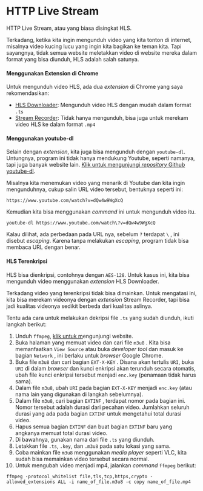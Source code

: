 # HTTP Live Stream

HTTP Live Stream, atau yang biasa disingkat HLS.

Terkadang, ketika kita ingin mengunduh video yang kita tonton di internet, misalnya video kucing lucu yang ingin kita bagikan ke teman kita. Tapi sayangnya, tidak semua website meletakkan video di website mereka dalam format yang bisa diunduh, HLS adalah salah satunya.

#### 

#### Menggunakan Extension di Chrome

Untuk mengunduh video HLS, ada dua _extension_ di Chrome yang saya rekomendasikan:

* [HLS Downloader](https://github.com/puemos/hls-downloader-web-extension): Mengunduh video HLS dengan mudah dalam format `.ts`
* [Stream Recorder](https://www.hlsloader.com/): Tidak hanya mengunduh, bisa juga untuk merekam video HLS ke dalam format `.mp4`

#### 

#### Menggunakan youtube-dl

Selain dengan _extension_, kita juga bisa mengunduh dengan `youtube-dl`. Untungnya, program ini tidak hanya mendukung Youtube, seperti namanya, tapi juga banyak website lain. [Klik untuk mengunjungi _repository_ Github youtube-dl](https://github.com/ytdl-org/youtube-dl).

Misalnya kita menemukan video yang menarik di Youtube dan kita ingin mengunduhnya, cukup salin URL video tersebut, bentuknya seperti ini:

```text
https://www.youtube.com/watch?v=dQw4w9WgXcQ
```

Kemudian kita bisa menggunakan _command_ ini untuk mengunduh video itu. 

```text
youtube-dl https://www.youtube.com/watch\?v=dQw4w9WgXcQ
```

Kalau dilihat, ada perbedaan pada URL nya, sebelum `?` terdapat `\` , ini disebut _escaping_. Karena tanpa melakukan _escaping_, program tidak bisa membaca URL dengan benar.



#### HLS Terenkripsi

HLS bisa dienkripsi, contohnya dengan `AES-128`. Untuk kasus ini, kita bisa mengunduh video menggunakan _extension_ HLS Downloader.

Terkadang video yang terenkripsi tidak bisa dimainkan. Untuk mengatasi ini, kita bisa merekam videonya dengan _extension_ Stream Recorder, tapi bisa jadi kualitas videonya sedikit berbeda dari kualitas aslinya. 

Tentu ada cara untuk melakukan dekripsi file `.ts` yang sudah diunduh, ikuti langkah berikut:

1. Unduh `ffmpeg`, [klik untuk m](https://ffmpeg.org/)engunjungi website.
2. Buka halaman yang memuat video dan cari file `m3u8` . Kita bisa memanfaatkan `View Source` atau buka _developer tool_ dan masuk ke bagian `Network` , ini berlaku untuk _browser_ Google Chrome.
3. Buka file `m3u8` dan cari bagian `EXT-X-KEY` . Disana akan tertulis `URI`, buka `URI` di dalam _browser_ dan kunci enkripsi akan terunduh secara otomatis, ubah file kunci enkripsi tersebut menjadi `enc.key` \(penamaan tidak harus sama\).
4. Dalam file `m3u8`, ubah `URI` pada bagian `EXT-X-KEY` menjadi `enc.key` \(atau nama lain yang digunakan di langkah sebelumnya\).
5. Dalam file `m3u8`, cari bagian `EXTINF` , terdapat nomor pada bagian ini. Nomor tersebut adalah durasi dari pecahan video. Jumlahkan seluruh durasi yang ada pada bagian `EXTINF` untuk mengetahui total durasi video.
6. Hapus semua bagian `EXTINF`  dan buat bagian `EXTINF` baru yang angkanya memuat total durasi video.
7. Di bawahnya, gunakan nama dari file `.ts` yang diunduh.
8. Letakkan file `.ts`, `.key`, dan `.m3u8` pada satu lokasi yang sama.
9. Coba mainkan file `m3u8` menggunakan _media player_ seperti VLC, kita sudah bisa memainkan video tersebut secara normal.
10. Untuk mengubah video menjadi mp4, jalankan _command_ `ffmpeg` berikut:

```text
ffmpeg -protocol_whitelist file,tls,tcp,https,crypto -allowed_extensions ALL -i name_of_file.m3u8 -c copy name_of_file.mp4
```


